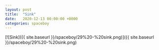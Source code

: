 ```yaml
---
layout: post
title:  "Sink"
date:   2020-12-13 00:00:00 +0000
categories: spaceboy
---
```


[![Sink]({{ site.baseurl }}/spaceboy/29%20-%20sink.png)]({{ site.baseurl }}/spaceboy/29%20-%20sink.png)

